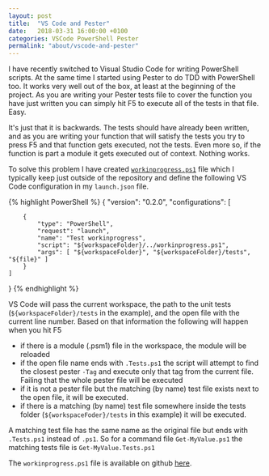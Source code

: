 ```yaml
---
layout: post
title:  "VS Code and Pester"
date:   2018-03-31 16:00:00 +0100
categories: VSCode PowerShell Pester
permalink: "about/vscode-and-pester"
---
```


I have recently switched to Visual Studio Code for writing PowerShell scripts. At the same time I started using Pester to do TDD with PowerShell too. It works very well out of the box, at least at the beginning of the project. As you are writing your Pester tests file to cover the function you have just written you can simply hit F5 to execute all of the tests in that file. Easy. 

It's just that it is backwards. The tests should have already been written, and as you are writing your function that will satisfy the tests you try to press F5 and that function gets executed, not the tests. Even more so, if the function is part a module it gets executed out of context. Nothing works. 

To solve this problem I have created [`workinprogress.ps1`](https://gist.github.com/michalporeba/5103a2fae1b1dfa3c1f09b9f4d225420) file which I typically keep just outside of the repository and define the following VS Code configuration in my `launch.json` file.

{% highlight PowerShell %}
{
    "version": "0.2.0",
    "configurations": [

        {
            "type": "PowerShell",
            "request": "launch",
            "name": "Test workinprogress",
            "script": "${workspaceFolder}/../workinprogress.ps1",
            "args": [ "${workspaceFolder}", "${workspaceFolder}/tests", "${file}" ]
        }
    ]
}
{% endhighlight %}

VS Code will pass the current workspace, the path to the unit tests (`${workspaceFolder}/tests` in the example), and the open file with the current line number. Based on that information the following will happen when you hit F5

* if there is a module (.psm1) file in the workspace, the module will be reloaded
* if the open file name ends with `.Tests.ps1` the script will attempt to find the closest pester `-Tag` and execute only that tag from the current file. Failing that the whole pester file will be executed
* if it is not a pester file but the matching (by name) test file exists next to the open file, it will be executed. 
* if there is a matching (by name) test file somewhere inside the tests folder (`${workspaceFoder}/tests` in this example) it will be executed. 

A matching test file has the same name as the original file but ends with `.Tests.ps1` instead of `.ps1`. So for a command file `Get-MyValue.ps1` the matching tests file is `Get-MyValue.Tests.ps1`

The `workinprogress.ps1` file is available on github [here](https://gist.github.com/michalporeba/5103a2fae1b1dfa3c1f09b9f4d225420).